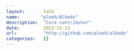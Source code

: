 ```yaml
---
layout:       talk
name:        "ploeh/Albedo"
description:  "Core contributor"
date:         2013-11-13
url:          "http://github.com/ploeh/albedo"
categories:   []
---
```

